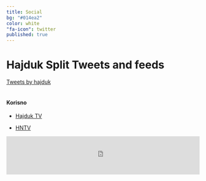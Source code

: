 ```yaml
---
title: Social
bg: "#014ea2"
color: white
"fa-icon": twitter
published: true
---
```

# **Hajduk Split Tweets and feeds**

<div id="mdiv">

<div id="twt" >
<a class="twitter-timeline" href="https://twitter.com/hajduk" >Tweets by hajduk</a> <script async src="//platform.twitter.com/widgets.js" charset="utf-8"></script>
</div>


<div id="websi">
<br>
<h4 id="webs">Korisno</h4>

<ul>
  <li><a href="https://www.youtube.com/user/hajduk/videos?live_view=500&flow=list&sort=dd&view=0" target="_blank">Hajduk TV</a></li>
</ul>

<ul>
  <li><a href="https://www.youtube.com/channel/UCdZuGHA8fV0oKQRCE4AYV0A/videos" target="_blank">HNTV</a></li>
</ul>

<iframe src="http://tunein.com/embed/player/s15654/" style="width:100%;height:100px;" scrolling="no" frameborder="no"></iframe>

</div>
</div>














